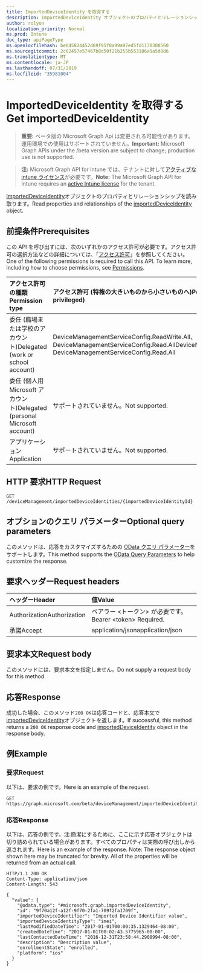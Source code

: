 ```yaml
---
title: ImportedDeviceIdentity を取得する
description: ImportedDeviceIdentity オブジェクトのプロパティとリレーションシップを読み取ります。
author: rolyon
localization_priority: Normal
ms.prod: Intune
doc_type: apiPageType
ms.openlocfilehash: be045824452d69f95f8a99a97ed5fd1170308560
ms.sourcegitcommit: 2c62457e57467b8d50f21b255b553106a9a5d8d6
ms.translationtype: MT
ms.contentlocale: ja-JP
ms.lasthandoff: 07/31/2019
ms.locfileid: "35981004"
---
```

# <a name="get-importeddeviceidentity"></a><span data-ttu-id="627a3-103">ImportedDeviceIdentity を取得する</span><span class="sxs-lookup"><span data-stu-id="627a3-103">Get importedDeviceIdentity</span></span>

> <span data-ttu-id="627a3-104">**重要:** ベータ版の Microsoft Graph Api は変更される可能性があります。運用環境での使用はサポートされていません。</span><span class="sxs-lookup"><span data-stu-id="627a3-104">**Important:** Microsoft Graph APIs under the /beta version are subject to change; production use is not supported.</span></span>

> <span data-ttu-id="627a3-105">**注:** Microsoft Graph API for Intune では、テナントに対して[アクティブな intune ライセンス](https://go.microsoft.com/fwlink/?linkid=839381)が必要です。</span><span class="sxs-lookup"><span data-stu-id="627a3-105">**Note:** The Microsoft Graph API for Intune requires an [active Intune license](https://go.microsoft.com/fwlink/?linkid=839381) for the tenant.</span></span>

<span data-ttu-id="627a3-106">[ImportedDeviceIdentity](../resources/intune-enrollment-importeddeviceidentity.md)オブジェクトのプロパティとリレーションシップを読み取ります。</span><span class="sxs-lookup"><span data-stu-id="627a3-106">Read properties and relationships of the [importedDeviceIdentity](../resources/intune-enrollment-importeddeviceidentity.md) object.</span></span>

## <a name="prerequisites"></a><span data-ttu-id="627a3-107">前提条件</span><span class="sxs-lookup"><span data-stu-id="627a3-107">Prerequisites</span></span>
<span data-ttu-id="627a3-p101">この API を呼び出すには、次のいずれかのアクセス許可が必要です。アクセス許可の選択方法などの詳細については、「[アクセス許可](/graph/permissions-reference)」を参照してください。</span><span class="sxs-lookup"><span data-stu-id="627a3-p101">One of the following permissions is required to call this API. To learn more, including how to choose permissions, see [Permissions](/graph/permissions-reference).</span></span>

|<span data-ttu-id="627a3-110">アクセス許可の種類</span><span class="sxs-lookup"><span data-stu-id="627a3-110">Permission type</span></span>|<span data-ttu-id="627a3-111">アクセス許可 (特権の大きいものから小さいものへ)</span><span class="sxs-lookup"><span data-stu-id="627a3-111">Permissions (from most to least privileged)</span></span>|
|:---|:---|
|<span data-ttu-id="627a3-112">委任 (職場または学校のアカウント)</span><span class="sxs-lookup"><span data-stu-id="627a3-112">Delegated (work or school account)</span></span>|<span data-ttu-id="627a3-113">DeviceManagementServiceConfig.ReadWrite.All、DeviceManagementServiceConfig.Read.All</span><span class="sxs-lookup"><span data-stu-id="627a3-113">DeviceManagementServiceConfig.ReadWrite.All, DeviceManagementServiceConfig.Read.All</span></span>|
|<span data-ttu-id="627a3-114">委任 (個人用 Microsoft アカウント)</span><span class="sxs-lookup"><span data-stu-id="627a3-114">Delegated (personal Microsoft account)</span></span>|<span data-ttu-id="627a3-115">サポートされていません。</span><span class="sxs-lookup"><span data-stu-id="627a3-115">Not supported.</span></span>|
|<span data-ttu-id="627a3-116">アプリケーション</span><span class="sxs-lookup"><span data-stu-id="627a3-116">Application</span></span>|<span data-ttu-id="627a3-117">サポートされていません。</span><span class="sxs-lookup"><span data-stu-id="627a3-117">Not supported.</span></span>|

## <a name="http-request"></a><span data-ttu-id="627a3-118">HTTP 要求</span><span class="sxs-lookup"><span data-stu-id="627a3-118">HTTP Request</span></span>
<!-- {
  "blockType": "ignored"
}
-->
``` http
GET /deviceManagement/importedDeviceIdentities/{importedDeviceIdentityId}
```

## <a name="optional-query-parameters"></a><span data-ttu-id="627a3-119">オプションのクエリ パラメーター</span><span class="sxs-lookup"><span data-stu-id="627a3-119">Optional query parameters</span></span>
<span data-ttu-id="627a3-120">このメソッドは、応答をカスタマイズするための [OData クエリ パラメーター](https://docs.microsoft.com/en-us/graph/query-parameters)をサポートします。</span><span class="sxs-lookup"><span data-stu-id="627a3-120">This method supports the [OData Query Parameters](https://docs.microsoft.com/en-us/graph/query-parameters) to help customize the response.</span></span>

## <a name="request-headers"></a><span data-ttu-id="627a3-121">要求ヘッダー</span><span class="sxs-lookup"><span data-stu-id="627a3-121">Request headers</span></span>
|<span data-ttu-id="627a3-122">ヘッダー</span><span class="sxs-lookup"><span data-stu-id="627a3-122">Header</span></span>|<span data-ttu-id="627a3-123">値</span><span class="sxs-lookup"><span data-stu-id="627a3-123">Value</span></span>|
|:---|:---|
|<span data-ttu-id="627a3-124">Authorization</span><span class="sxs-lookup"><span data-stu-id="627a3-124">Authorization</span></span>|<span data-ttu-id="627a3-125">ベアラー &lt;トークン&gt; が必要です。</span><span class="sxs-lookup"><span data-stu-id="627a3-125">Bearer &lt;token&gt; Required.</span></span>|
|<span data-ttu-id="627a3-126">承諾</span><span class="sxs-lookup"><span data-stu-id="627a3-126">Accept</span></span>|<span data-ttu-id="627a3-127">application/json</span><span class="sxs-lookup"><span data-stu-id="627a3-127">application/json</span></span>|

## <a name="request-body"></a><span data-ttu-id="627a3-128">要求本文</span><span class="sxs-lookup"><span data-stu-id="627a3-128">Request body</span></span>
<span data-ttu-id="627a3-129">このメソッドには、要求本文を指定しません。</span><span class="sxs-lookup"><span data-stu-id="627a3-129">Do not supply a request body for this method.</span></span>

## <a name="response"></a><span data-ttu-id="627a3-130">応答</span><span class="sxs-lookup"><span data-stu-id="627a3-130">Response</span></span>
<span data-ttu-id="627a3-131">成功した場合、このメソッド`200 OK`は応答コードと、応答本文で[importedDeviceIdentity](../resources/intune-enrollment-importeddeviceidentity.md)オブジェクトを返します。</span><span class="sxs-lookup"><span data-stu-id="627a3-131">If successful, this method returns a `200 OK` response code and [importedDeviceIdentity](../resources/intune-enrollment-importeddeviceidentity.md) object in the response body.</span></span>

## <a name="example"></a><span data-ttu-id="627a3-132">例</span><span class="sxs-lookup"><span data-stu-id="627a3-132">Example</span></span>

### <a name="request"></a><span data-ttu-id="627a3-133">要求</span><span class="sxs-lookup"><span data-stu-id="627a3-133">Request</span></span>
<span data-ttu-id="627a3-134">以下は、要求の例です。</span><span class="sxs-lookup"><span data-stu-id="627a3-134">Here is an example of the request.</span></span>
``` http
GET https://graph.microsoft.com/beta/deviceManagement/importedDeviceIdentities/{importedDeviceIdentityId}
```

### <a name="response"></a><span data-ttu-id="627a3-135">応答</span><span class="sxs-lookup"><span data-stu-id="627a3-135">Response</span></span>
<span data-ttu-id="627a3-p102">以下は、応答の例です。注:簡潔にするために、ここに示す応答オブジェクトは切り詰められている場合があります。すべてのプロパティは実際の呼び出しから返されます。</span><span class="sxs-lookup"><span data-stu-id="627a3-p102">Here is an example of the response. Note: The response object shown here may be truncated for brevity. All of the properties will be returned from an actual call.</span></span>
``` http
HTTP/1.1 200 OK
Content-Type: application/json
Content-Length: 543

{
  "value": {
    "@odata.type": "#microsoft.graph.importedDeviceIdentity",
    "id": "9f70a12f-a12f-9f70-2fa1-709f2fa1709f",
    "importedDeviceIdentifier": "Imported Device Identifier value",
    "importedDeviceIdentityType": "imei",
    "lastModifiedDateTime": "2017-01-01T00:00:35.1329464-08:00",
    "createdDateTime": "2017-01-01T00:02:43.5775965-08:00",
    "lastContactedDateTime": "2016-12-31T23:58:44.2908994-08:00",
    "description": "Description value",
    "enrollmentState": "enrolled",
    "platform": "ios"
  }
}
```





